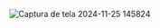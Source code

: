 ![Captura de tela 2024-11-25 145824](https://github.com/user-attachments/assets/9d6e1bb7-d36f-4458-8a0b-fbfe319f394a)
